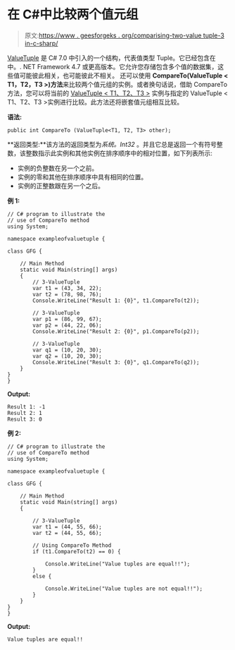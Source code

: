 # 在 C#中比较两个值元组

> 原文:[https://www . geesforgeks . org/comparising-two-value tuple-3 in-c-sharp/](https://www.geeksforgeeks.org/comparing-two-valuetuple-3-in-c-sharp/)

[ValueTuple](https://www.geeksforgeeks.org/valuetuple-in-c-sharp/) 是 C# 7.0 中引入的一个结构，代表值类型 Tuple。它已经包含在中。. NET Framework 4.7 或更高版本。它允许您存储包含多个值的数据集，这些值可能彼此相关，也可能彼此不相关。
还可以使用 **CompareTo(ValueTuple < T1，T2，T3 >)方法**来比较两个值元组的实例。或者换句话说，借助 CompareTo 方法，您可以将当前的 [ValueTuple < T1、T2、T3 >](https://www.geeksforgeeks.org/c-sharp-valuetuple-3-struct/) 实例与指定的 ValueTuple < T1、T2、T3 >实例进行比较。此方法还将嵌套值元组相互比较。

**语法:**

```
public int CompareTo (ValueTuple<T1, T2, T3> other);

```

**返回类型:**该方法的返回类型为*系统。Int32* 。并且它总是返回一个有符号整数，该整数指示此实例和其他实例在排序顺序中的相对位置，如下列表所示:

*   实例的负整数在另一个之前。
*   实例的零和其他在排序顺序中具有相同的位置。
*   实例的正整数跟在另一个之后。

**例 1:**

```
// C# program to illustrate the 
// use of CompareTo method
using System;

namespace exampleofvaluetuple {

class GFG {

    // Main Method
    static void Main(string[] args)
    {
        // 3-ValueTuple
        var t1 = (43, 34, 22);
        var t2 = (78, 98, 76);
        Console.WriteLine("Result 1: {0}", t1.CompareTo(t2));

        // 3-ValueTuple
        var p1 = (86, 99, 67);
        var p2 = (44, 22, 06);
        Console.WriteLine("Result 2: {0}", p1.CompareTo(p2));

        // 3-ValueTuple
        var q1 = (10, 20, 30);
        var q2 = (10, 20, 30);
        Console.WriteLine("Result 3: {0}", q1.CompareTo(q2));
    }
}
}
```

**Output:**

```
Result 1: -1
Result 2: 1
Result 3: 0

```

**例 2:**

```
// C# program to illustrate the
// use of CompareTo method
using System;

namespace exampleofvaluetuple {

class GFG {

    // Main Method
    static void Main(string[] args)
    {

        // 3-ValueTuple
        var t1 = (44, 55, 66);
        var t2 = (44, 55, 66);

        // Using CompareTo Method
        if (t1.CompareTo(t2) == 0) {

            Console.WriteLine("Value tuples are equal!!");
        }
        else {

            Console.WriteLine("Value tuples are not equal!!");
        }
    }
}
}
```

**Output:**

```
Value tuples are equal!!

```